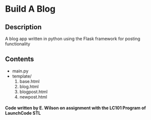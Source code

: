 # Build A Blog

## Description
A blog app written in python using the Flask framework for posting functionality

## Contents
* main.py
* template/
  1. base.html
  2. blog.html
  3. blogpost.html
  4. newpost.html

#### Code written by E. Wilson on assignment with the LC101 Program of LaunchCode STL
